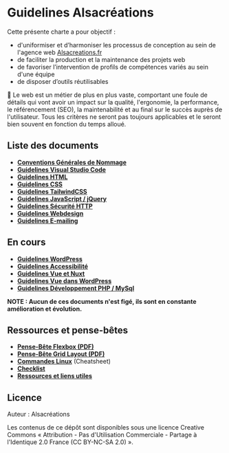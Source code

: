 # Guidelines Alsacréations

Cette présente charte a pour objectif :

- d'uniformiser et d’harmoniser les processus de conception au sein de l'agence web [Alsacreations.fr](https://www.alsacreations.fr/)
- de faciliter la production et la maintenance des projets web
- de favoriser l’intervention de profils de compétences variés au sein d'une équipe
- de disposer d’outils réutilisables

💬 Le web est un métier de plus en plus vaste, comportant une foule de détails qui vont avoir un impact sur la qualité, l'ergonomie, la performance, le référencement (SEO), la maintenabilité et au final sur le succès auprès de l'utilisateur. Tous les critères ne seront pas toujours applicables et le seront bien souvent en fonction du temps alloué.

## Liste des documents

- [**Conventions Générales de Nommage**](Conventions-generales-nommage.md)
- [**Guidelines Visual Studio Code**](Guidelines-VScode.md)
- [**Guidelines HTML**](Guidelines-HTML.md)
- [**Guidelines CSS**](Guidelines-CSS.md)
- [**Guidelines TailwindCSS**](Guidelines-Tailwind.md)
- [**Guidelines JavaScript / jQuery**](Guidelines-JavaScript.md)
- [**Guidelines Sécurité HTTP**](Guidelines-Securite-HTTP.md)
- [**Guidelines Webdesign**](Guidelines-Webdesign.md)
- [**Guidelines E-mailing**](Guidelines-E-mailing.md)

## En cours

- [**Guidelines WordPress**](Guidelines-WordPress.md)
- [**Guidelines Accessibilité**](Guidelines-Accessibilite.md)
- [**Guidelines Vue et Nuxt**](Guidelines-Vue-Nuxt.md)
- [**Guidelines Vue dans WordPress**](Guidelines-Vue-WordPress.md)
- [**Guidelines Développement PHP / MySql**](Guidelines-Developpement-PHP.md)

**NOTE : Aucun de ces documents n'est figé, ils sont en constante amélioration et évolution.**

## Ressources et pense-bêtes

- [**Pense-Bête Flexbox (PDF)**](https://github.com/alsacreations/guidelines/blob/master/flexbox-cheatsheet.pdf)
- [**Pense-Bête Grid Layout (PDF)**](https://github.com/alsacreations/guidelines/blob/master/grid-cheatsheet.pdf)
- [**Commandes Linux**](Commandes-Linux.md) (Cheatsheet)
- [**Checklist**](Checklist.md)
- [**Ressources et liens utiles**](Ressources-liens.md)

## Licence

Auteur : Alsacréations

Les contenus de ce dépôt sont disponibles sous une licence Creative Commons « Attribution - Pas d'Utilisation Commerciale - Partage à l'Identique 2.0 France (CC BY-NC-SA 2.0) ».
